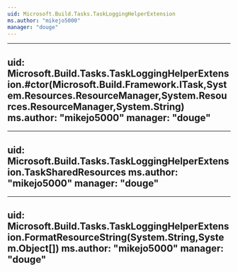 ```yaml
---
uid: Microsoft.Build.Tasks.TaskLoggingHelperExtension
ms.author: "mikejo5000"
manager: "douge"
---
```


---
uid: Microsoft.Build.Tasks.TaskLoggingHelperExtension.#ctor(Microsoft.Build.Framework.ITask,System.Resources.ResourceManager,System.Resources.ResourceManager,System.String)
ms.author: "mikejo5000"
manager: "douge"
---

---
uid: Microsoft.Build.Tasks.TaskLoggingHelperExtension.TaskSharedResources
ms.author: "mikejo5000"
manager: "douge"
---

---
uid: Microsoft.Build.Tasks.TaskLoggingHelperExtension.FormatResourceString(System.String,System.Object[])
ms.author: "mikejo5000"
manager: "douge"
---
